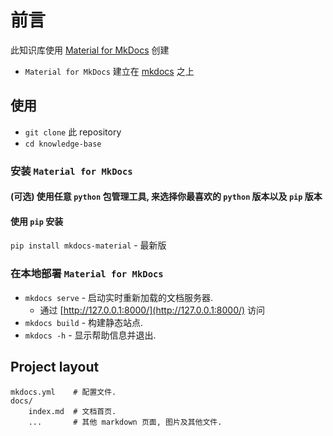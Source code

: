 # 前言

此知识库使用 [Material for MkDocs](https://squidfunk.github.io/mkdocs-material/) 创建

* `Material for MkDocs` 建立在 [mkdocs](https://www.mkdocs.org) 之上

## 使用

* `git clone` 此 repository
* `cd knowledge-base`

### 安装 `Material for MkDocs`

#### (可选) 使用任意 `python` 包管理工具, 来选择你最喜欢的 `python` 版本以及 `pip` 版本

#### 使用 `pip` 安装

`pip install mkdocs-material` - 最新版

### 在本地部署 `Material for MkDocs`

* `mkdocs serve` - 启动实时重新加载的文档服务器.
    + 通过 [http://127.0.0.1:8000/](http://127.0.0.1:8000/) 访问
* `mkdocs build` - 构建静态站点.
* `mkdocs -h` - 显示帮助信息并退出.

## Project layout

    mkdocs.yml    # 配置文件.
    docs/
        index.md  # 文档首页.
        ...       # 其他 markdown 页面, 图片及其他文件.
